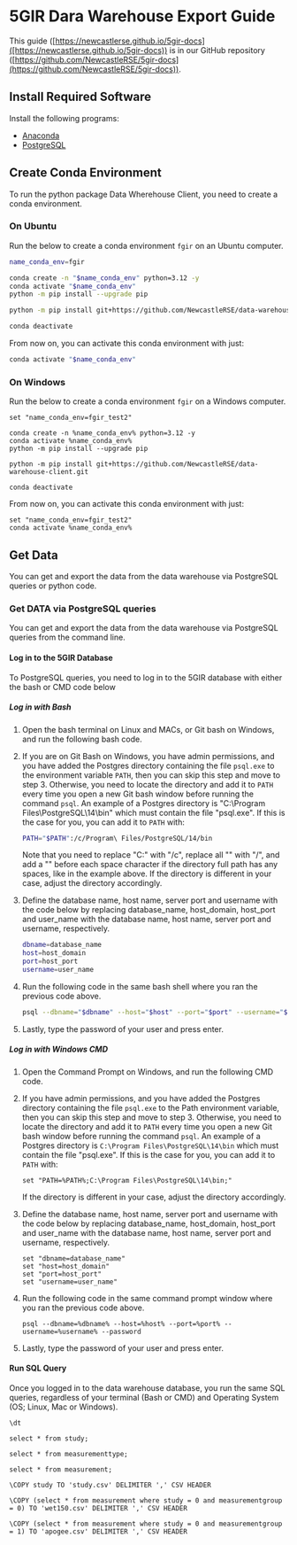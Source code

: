 # 5GIR Dara Warehouse Export Guide

This guide ([https://newcastlerse.github.io/5gir-docs]([https://newcastlerse.github.io/5gir-docs)) is in our GitHub
repository ([https://github.com/NewcastleRSE/5gir-docs](https://github.com/NewcastleRSE/5gir-docs)).


## Install Required Software

Install the following programs:
- [Anaconda](install_anaconda.md)
- [PostgreSQL](install_postgres.md)


## Create Conda Environment

To run the python package Data Wherehouse Client, you need to create a conda environment.

### On Ubuntu

Run the below to create a conda environment `fgir` on an Ubuntu computer.
```bash
name_conda_env=fgir

conda create -n "$name_conda_env" python=3.12 -y
conda activate "$name_conda_env"
python -m pip install --upgrade pip

python -m pip install git+https://github.com/NewcastleRSE/data-warehouse-client.git

conda deactivate
```

From now on, you can activate this conda environment with just:
```bash
conda activate "$name_conda_env"
```

### On Windows

Run the below to create a conda environment `fgir` on a Windows computer.
```CMD
set "name_conda_env=fgir_test2"

conda create -n %name_conda_env% python=3.12 -y
conda activate %name_conda_env%
python -m pip install --upgrade pip

python -m pip install git+https://github.com/NewcastleRSE/data-warehouse-client.git

conda deactivate

```

From now on, you can activate this conda environment with just:
```CMD
set "name_conda_env=fgir_test2"
conda activate %name_conda_env%

```


## Get Data

You can get and export the data from the data warehouse via PostgreSQL queries or python code.

### Get DATA via PostgreSQL queries

You can get and export the data from the data warehouse via PostgreSQL queries from the command line.

#### Log in to the 5GIR Database

To PostgreSQL queries, you need to log in to the 5GIR database with either the bash or CMD code below


##### Log in with Bash

1. Open the bash terminal on Linux and MACs, or Git bash on Windows, and run the following bash code.

2. If you are on Git Bash on Windows, you have admin permissions, and you have added the Postgres directory containing
   the file `psql.exe` to the environment variable `PATH`, then you can skip this step and move to step 3. Otherwise,
   you need to locate the directory and add it to `PATH` every time you open a new Git bash window before running the
   command `psql`. An example of a Postgres directory is "C:\Program Files\PostgreSQL\14\bin" which must contain the
   file "psql.exe". If this is the case for you, you can add it to `PATH` with:
   ```bash
   PATH="$PATH":/c/Program\ Files/PostgreSQL/14/bin
   ```
   Note that you need to replace "C:" with "/c", replace all "\" with "/", and add a "\" before each space character if
   the directory full path has any spaces, like in the example above. If the directory is different in your case, adjust
   the directory accordingly.

3. Define the database name, host name, server port and username with the code below by replacing database_name,
   host_domain, host_port and user_name with the database name, host name, server port and username, respectively.
   ```bash
   dbname=database_name
   host=host_domain
   port=host_port
   username=user_name
   ```

4. Run the following code in the same bash shell where you ran the previous code above.
   ```bash
   psql --dbname="$dbname" --host="$host" --port="$port" --username="$username" --password
   ```

5. Lastly, type the password of your user and press enter.

##### Log in with Windows CMD

1. Open the Command Prompt on Windows, and run the following CMD code.

2. If you have admin permissions, and you have added the Postgres directory containing the file `psql.exe` to the Path
   environment variable, then you can skip this step and move to step 3. Otherwise, you need to locate the directory and
   add it to `PATH` every time you open a new Git bash window before running the command `psql`. An example of a
   Postgres directory is `C:\Program Files\PostgreSQL\14\bin` which must contain the file "psql.exe". If this is the
   case for you, you can add it to `PATH` with:
   ```CMD
   set "PATH=%PATH%;C:\Program Files\PostgreSQL\14\bin;"
   ```
   If the directory is different in your case, adjust the directory accordingly.

3. Define the database name, host name, server port and username with the code below by replacing database_name,
   host_domain, host_port and user_name with the database name, host name, server port and username, respectively.

   ```CMD
   set "dbname=database_name"
   set "host=host_domain"
   set "port=host_port"
   set "username=user_name"
   ```

4. Run the following code in the same command prompt window where you ran the previous code above.
   ```CMD
   psql --dbname=%dbname% --host=%host% --port=%port% --username=%username% --password
   ```

5. Lastly, type the password of your user and press enter.

#### Run SQL Query

Once you logged in to the data warehouse database, you run the same SQL queries, regardless of your terminal (Bash or
CMD) and Operating System (OS; Linux, Mac or Windows).




```postgresql
\dt
```


```postgresql
select * from study;
```

```postgresql
select * from measurementtype;
```

```postgresql
select * from measurement;
```


```postgresql
\COPY study TO 'study.csv' DELIMITER ',' CSV HEADER
```


```postgresql
\COPY (select * from measurement where study = 0 and measurementgroup = 0) TO 'wet150.csv' DELIMITER ',' CSV HEADER
```


```postgresql
\COPY (select * from measurement where study = 0 and measurementgroup = 1) TO 'apogee.csv' DELIMITER ',' CSV HEADER
```


